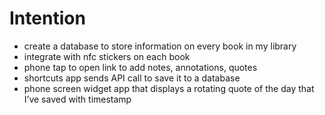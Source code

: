 # Intention
* create a database to store information on every book in my library
* integrate with nfc stickers on each book
* phone tap to open link to add notes, annotations, quotes
* shortcuts app sends API call to save it to a database
* phone screen widget app that displays a rotating quote of the day that I’ve saved with timestamp